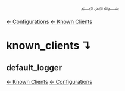 <p align=center>
   ﷽
</p>

[← Configurations](/docs/CONFIGURATION.md)
[← Known Clients](/docs/configurations/known_clients.md)

# known_clients ↴
## default_logger


[← Known Clients](/docs/configurations/known_clients.md)
[← Configurations](/docs/CONFIGURATION.md)

